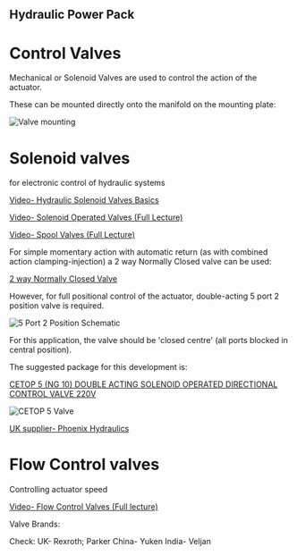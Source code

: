 ## Hydraulic Power Pack

# Control Valves

Mechanical or Solenoid Valves are used to control the action of the actuator. 

These can be mounted directly onto the manifold on the mounting plate:

![Valve mounting](https://github.com/plastic-hub/products/blob/master/projects/hydraulic-power-pack/documents/valves/valve-mounting.jpg)



# Solenoid valves 

for electronic control of hydraulic systems

[Video- Hydraulic Solenoid Valves Basics](https://www.youtube.com/watch?v=c4KXmR8QuPo)

[Video- Solenoid Operated Valves (Full Lecture)](https://www.youtube.com/watch?v=CKyYF4DNyZ8)

[Video- Spool Valves (Full Lecture)](https://www.youtube.com/watch?v=Jfdmrm4A99s)


For simple momentary action with automatic return (as with combined action clamping-injection) a 2 way Normally Closed valve can be used:

[2 way Normally Closed Valve](https://www.youtube.com/watch?v=IR6yFLXYBxc)


However, for full positional control of the actuator, double-acting 5 port 2 position valve is required.

![5 Port 2 Position Schematic](https://github.com/plastic-hub/products/blob/master/projects/hydraulic-power-pack/documents/valves/2-position-5-way-double-solenoid-valve-for-the-double-action-air-cylinder.jpg)

For this application, the valve should be 'closed centre' (all ports blocked in central position).


The suggested package for this development is:

[CETOP 5 (NG 10) DOUBLE ACTING SOLENOID OPERATED DIRECTIONAL CONTROL VALVE 220V](https://www.parker.com/Literature/Hydraulic%20Valve%20Division/hydraulicvalve/Catalog%20sections%20for%20websphere/Industrial%20Directional%20Control/Catalog%20-%20Static%20Files/D3DW.pdf)

![CETOP 5 Valve](https://github.com/plastic-hub/products/blob/master/projects/hydraulic-power-pack/documents/valves/cetop-5-valve.jpeg)



[UK supplier- Phoenix Hydraulics](https://www.phoenixhydraulics.co.uk/Products/CETOP-5-Directional-Control-Valves-Double-Solenoid/D3W001CNTW)






# Flow Control valves

Controlling actuator speed

[Video- Flow Control Valves (Full lecture)](https://www.youtube.com/watch?v=Tn3bsiQx1Ug)


Valve Brands:

Check:
UK- Rexroth; Parker
China- Yuken
India- Veljan

